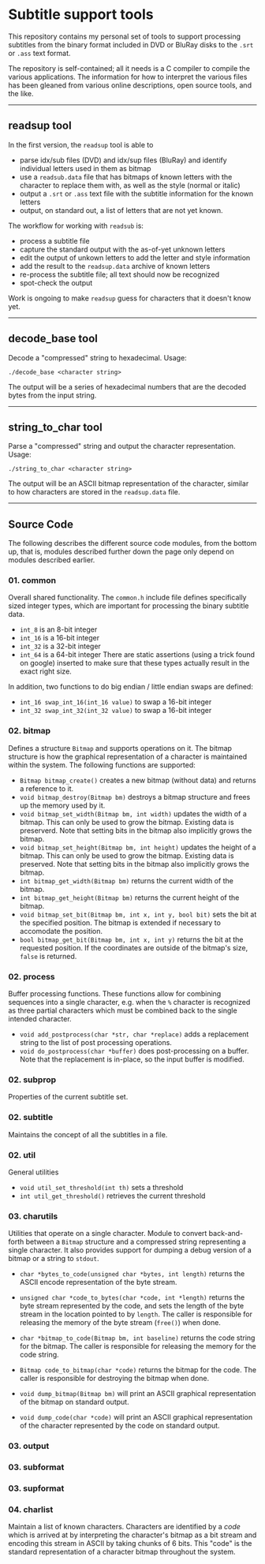 # Subtitle support tools

This repository contains my personal set of tools to support processing
subtitles from the binary format included in DVD or BluRay disks to the
`.srt` or `.ass` text format.

The repository is self-contained; all it needs is a C compiler to compile
the various applications. The information for how to interpret the various
files has been gleaned from various online descriptions, open source tools,
and the like.

---

## readsup tool ##
In the first version, the `readsup` tool is able to
 - parse idx/sub files (DVD) and idx/sup files (BluRay) and identify individual
   letters used in them as bitmap
 - use a `readsub.data` file that has bitmaps of known letters with the
   character to replace them with, as well as the style (normal or italic)
 - output a `.srt` or `.ass` text file with the subtitle information for the
   known letters
 - output, on standard out, a list of letters that are not yet known.

The workflow for working with `readsub` is:
 - process a subtitle file
 - capture the standard output with the as-of-yet unknown letters
 - edit the output of unkown letters to add the letter and style information
 - add the result to the `readsup.data` archive of known letters
 - re-process the subtitle file; all text should now be recognized
 - spot-check the output

Work is ongoing to make `readsup` guess for characters that it doesn't know
yet.

---

## decode_base tool ##

Decode a "compressed" string to hexadecimal. Usage:
```
./decode_base <character string>
```
The output will be a series of hexadecimal numbers that are the decoded bytes
from the input string.

---

## string_to_char tool ##

Parse a "compressed" string and output the character representation. Usage:
```
./string_to_char <character string>
```
The output will be an ASCII bitmap representation of the character, similar
to how characters are stored in the `readsup.data` file.

---

## Source Code ##

The following describes the different source code modules, from the bottom
up, that is, modules described further down the page only depend on modules
described earlier.

### 01. common ###

Overall shared functionality. The `common.h` include file defines
specifically sized integer types, which are important for processing the
binary subtitle data.
 - `int_8` is an 8-bit integer
 - `int_16` is a 16-bit integer
 - `int_32` is a 32-bit integer
 - `int_64` is a 64-bit integer
There are static assertions (using a trick found on google) inserted to make
sure that these types actually result in the exact right size.

In addition, two functions to do big endian / little endian swaps are defined:
 - `int_16 swap_int_16(int_16 value)` to swap a 16-bit integer
 - `int_32 swap_int_32(int_32 value)` to swap a 16-bit integer

### 02. bitmap ###

Defines a structure `Bitmap` and supports operations on it. The bitmap
structure is how the graphical representation of a character is maintained
within the system. The following functions are supported:
 - `Bitmap bitmap_create()` creates a new bitmap (without data) and returns
   a reference to it.
 - `void bitmap_destroy(Bitmap bm)` destroys a bitmap structure and frees up
   the memory used by it.
 - `void bitmap_set_width(Bitmap bm, int width)` updates the width of a
   bitmap. This can only be used to grow the bitmap. Existing data is
   preserverd. Note that setting bits in the bitmap also implicitly grows the
   bitmap.
 - `void bitmap_set_height(Bitmap bm, int height)` updates the height of a
   bitmap. This can only be used to grow the bitmap. Existing data is
   preserved. Note that setting bits in the bitmap also implicitly grows the
   bitmap.
 - `int bitmap_get_width(Bitmap bm)` returns the current width of the bitmap.
 - `int bitmap_get_height(Bitmap bm)` returns the current height of the bitmap.
 - `void bitmap_set_bit(Bitmap bm, int x, int y, bool bit)` sets the bit at
   the specified position. The bitmap is extended if necessary to accomodate
   the position.
 - `bool bitmap_get_bit(Bitmap bm, int x, int y)` returns the bit at the
   requested position. If the coordinates are outside of the bitmap's size,
   `false` is returned.

### 02. process ###

Buffer processing functions. These functions allow for combining sequences
into a single character, e.g. when the `%` character is recognized as three
partial characters which must be combined back to the single intended
character.

 - `void add_postprocess(char *str, char *replace)` adds a replacement string
   to the list of post processing operations.
 - `void do_postprocess(char *buffer)` does post-processing on a buffer. Note
   that the replacement is in-place, so the input buffer is modified.

### 02. subprop ###

Properties of the current subtitle set.

### 02. subtitle ###

Maintains the concept of all the subtitles in a file.

### 02. util ###

General utilities

 - `void util_set_threshold(int th)` sets a threshold
 - `int util_get_threshold()` retrieves the current threshold

### 03. charutils ###

Utilities that operate on a single character.
Module to convert back-and-forth between a `Bitmap` structure and a
compressed string representing a single character. It also provides support
for dumping a debug version of a bitmap or a string to `stdout`.

 - `char *bytes_to_code(unsigned char *bytes, int length)` returns the
   ASCII encode representation of the byte stream.
 - `unsigned char *code_to_bytes(char *code, int *length)` returns the byte
   stream represented by the code, and sets the length of the byte stream in
   the location pointed to by `length`. The caller is responsible for releasing
   the memory of the byte stream (`free()`) when done.

 - `char *bitmap_to_code(Bitmap bm, int baseline)` returns the code string for
   the bitmap. The caller is responsible for releasing the memory for the
   code string.
 - `Bitmap code_to_bitmap(char *code)` returns the bitmap for the code. The
   caller is responsible for destroying the bitmap when done.

 - `void dump_bitmap(Bitmap bm)` will print an ASCII graphical representation
   of the bitmap on standard output.
 - `void dump_code(char *code)` will print an ASCII graphical representation
   of the character represented by the code on standard output.

### 03. output ###

### 03. subformat ###

### 03. supformat ###

### 04. charlist ###

Maintain a list of known characters. Characters are identified by a _code_
which is arrived at by interpreting the character's bitmap as a bit stream
and encoding this stream in ASCII by taking chunks of 6 bits. This "code"
is the standard representation of a character bitmap throughout the system.

